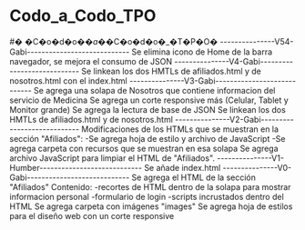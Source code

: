 # Codo_a_Codo_TPO
#� �C�o�d�o�_�a�_�C�o�d�o�_�T�P�O�
---------------V54-Gabi----------------------------
Se elimina icono de Home de la barra navegador, se mejora el consumo de JSON
---------------V4-Gabi----------------------------
Se linkean los dos HMTLs de afiliados.html y de nosotros.html con el index.html
---------------V3-Gabi----------------------------
Se agrega una solapa de Nosotros que contiene informacion del servicio de Medicina
Se agrega un corte responsive más (Celular, Tablet y Monitor grande)
Se agrega la lectura de base de JSON
Se linkean los dos HMTLs de afiliados.html y de nosotros.html
---------------V2-Gabi----------------------------
Modificaciones de los HTMLs que se muestran en la sección "Afiliados":
-Se agrega hoja de estilo y archivo de JavaScript
-Se agrega carpeta con recursos que se muestran en esa solapa
Se agrega archivo JavaScript para limpiar el HTML de "Afiliados".
---------------V1-Humber----------------------------
Se añade index.html
---------------V0-Gabi----------------------------
Se agrega el HTML de la sección "Afiliados"
Contenido:
-recortes de HTML dentro de la solapa para mostrar informacion personal
-formulario de login
-scripts incrustados dentro del HTML
Se agrega carpeta con imágenes "images"
Se agrega hoja de estilos para el diseño web con un corte responsive
